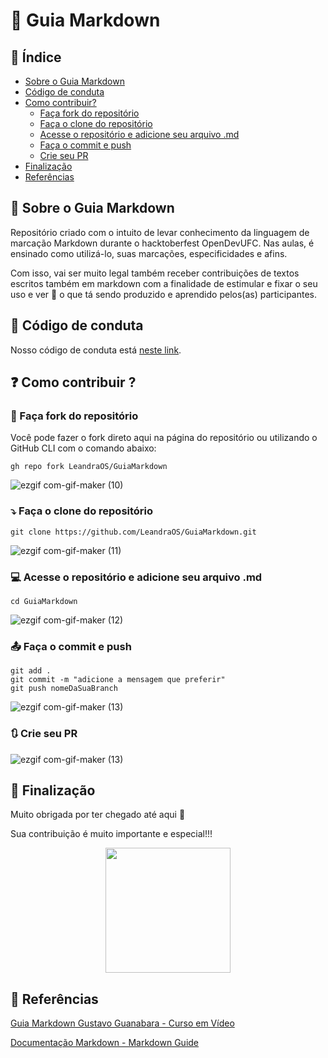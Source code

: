 # :pencil: Guia Markdown

## :link: Índice

- [Sobre o Guia Markdown](#bookmark_tabs-sobre-o-guia-markdown)
- [Código de conduta](#scroll-código-de-conduta)
- [Como contribuir?](#question-como-contribuir?)
  - [Faça fork do repositório](##arrows_counterclockwise-fa%C3%A7a-fork-do-reposit%C3%B3rio) 
  - [Faça o clone do repositório](#arrow_heading_down-faça-o-clone-do-repositório)
  - [Acesse o repositório e adicione seu arquivo .md](#computer-acesse-o-repositório-e-adicione-seu-arquivo-.md)
  - [Faça o commit e push](#outbox_tray-Faça-o-commit-e-push)
  - [Crie seu PR](#arrows_clockwise-Crie-seu-PR)
- [Finalização](#pushpin-finalizacao)
- [Referências](#page_with_curl-Referências)

## :bookmark_tabs: Sobre o Guia Markdown
 
Repositório criado com o intuito de levar conhecimento da linguagem de marcação Markdown durante o hacktoberfest OpenDevUFC. Nas aulas, é ensinado como utilizá-lo, suas marcações, especificidades e afins. 

Com isso, vai ser muito legal também receber contribuições de textos escritos também em markdown com a finalidade de estimular e fixar o seu uso e ver 👀 o que tá sendo produzido e aprendido pelos(as) participantes.

## :scroll: Código de conduta

Nosso código de conduta está [neste link](https://github.com/LeandraOS/GuiaMarkdown/blob/main/CODE-OF-CONDUCT.md).

## :question: Como contribuir ?

### :arrows_counterclockwise: Faça fork do repositório

Você pode fazer o fork direto aqui na página do repositório ou utilizando o GitHub CLI com o comando abaixo:

```
gh repo fork LeandraOS/GuiaMarkdown
```
![ezgif com-gif-maker (10)](https://user-images.githubusercontent.com/50140771/133878483-c0d53cae-92d8-4249-963d-f1899c2a4684.gif)

### :arrow_heading_down: Faça o clone do repositório 

```
git clone https://github.com/LeandraOS/GuiaMarkdown.git
```

![ezgif com-gif-maker (11)](https://user-images.githubusercontent.com/50140771/133878514-b7306e0d-9d54-4b06-ba74-7b8f2a1d99fd.gif)


### :computer: Acesse o repositório e adicione seu arquivo .md

```
cd GuiaMarkdown
```
![ezgif com-gif-maker (12)](https://user-images.githubusercontent.com/50140771/133878558-9e486c6b-b896-4f7a-ae31-0df93d5408d3.gif)

### :outbox_tray: Faça o commit e push

```
git add .
git commit -m "adicione a mensagem que preferir"
git push nomeDaSuaBranch
```

![ezgif com-gif-maker (13)](https://user-images.githubusercontent.com/50140771/133878578-ea1b38a6-06ef-4a15-bcea-f2bac291a18a.gif)


### :arrows_clockwise: Crie seu PR 

![ezgif com-gif-maker (13)](https://user-images.githubusercontent.com/50140771/133878578-ea1b38a6-06ef-4a15-bcea-f2bac291a18a.gif)

## 📌 Finalização

Muito obrigada por ter chegado até aqui 💙

Sua contribuição é muito importante e especial!!! 
<div align=center>
 <img width=200 src='https://media.giphy.com/media/8UH02id9Lf78yP9ZmT/giphy.gif?cid=ecf05e47xxhvjlwyb7rgxp0pdlcpxge163prqpqmdze2lsh2&rid=giphy.gif&ct=g'/>
</div>

## :page_with_curl: Referências

[Guia Markdown Gustavo Guanabara - Curso em Vídeo](https://github.com/gustavoguanabara/git-github/blob/master/manuais-PDF/guia-markdown.pdf)

[Documentação Markdown - Markdown Guide](https://www.markdownguide.org/getting-started/)
